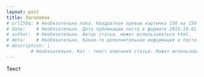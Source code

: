 ```yaml
---
layout: post
title: Заголовок
# url150q: # Необязательно пока. Квадратная превью картинка 150 на 150 пикселей
# date:    # Необязательно. Дата публикации поста в формате 2015-10-01
# author:  # Необязательно. Автор статьи, может использоваться html.
# meta:    # Необязательно. Какая-то дополнительная информация о посте.
# description: |
         # Необязательно. Кат - текст описания статьи. Может использоваться html.
---
```


Текст